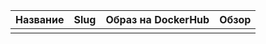 
| Название | Slug | Образ на DockerHub | Обзор |
| -------- | ---- | ------------------ | ----- |
|          |      |                    |       |


 